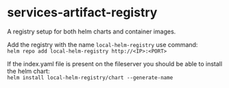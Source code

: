 # services-artifact-registry
A registry setup for both helm charts and container images.


Add the registry with the name `local-helm-registry` use command:  
`helm repo add local-helm-registry http://<IP>:<PORT>`

If the index.yaml file is present on the fileserver you should be able to install the helm chart:  
`helm install local-helm-registry/chart --generate-name`
